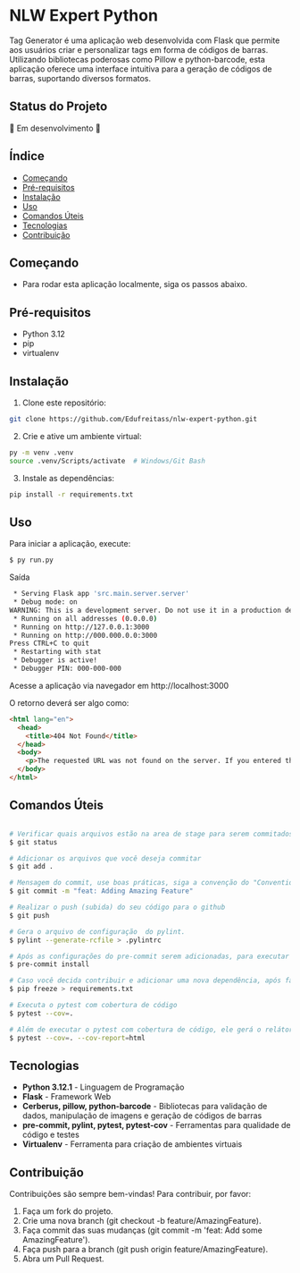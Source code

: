 # NLW Expert Python
Tag Generator é uma aplicação web desenvolvida com Flask que permite aos usuários criar e personalizar tags em forma de códigos de barras. Utilizando bibliotecas poderosas como Pillow e python-barcode, esta aplicação oferece uma interface intuitiva para a geração de códigos de barras, suportando diversos formatos.

## Status do Projeto
🚧 Em desenvolvimento 🚧

## Índice
- [Começando](#começando)
- [Pré-requisitos](#pré-requisitos)
- [Instalação](#instalação)
- [Uso](#uso)
- [Comandos Úteis](#comandos-úteis)
- [Tecnologias](#tecnologias)
- [Contribuição](#contribuição)

## Começando
- Para rodar esta aplicação localmente, siga os passos abaixo.

## Pré-requisitos
- Python 3.12
- pip
- virtualenv

## Instalação
1. Clone este repositório:
```bash
git clone https://github.com/Edufreitass/nlw-expert-python.git
```

2. Crie e ative um ambiente virtual:
```bash
py -m venv .venv
source .venv/Scripts/activate  # Windows/Git Bash
```

3. Instale as dependências:
```bash
pip install -r requirements.txt
```

## Uso
Para iniciar a aplicação, execute:
```bash
$ py run.py
```

Saída
```bash
 * Serving Flask app 'src.main.server.server'
 * Debug mode: on
WARNING: This is a development server. Do not use it in a production deployment. Use a production WSGI server instead.
 * Running on all addresses (0.0.0.0)
 * Running on http://127.0.0.1:3000
 * Running on http://000.000.0.0:3000
Press CTRL+C to quit
 * Restarting with stat
 * Debugger is active!
 * Debugger PIN: 000-000-000
```

Acesse a aplicação via navegador em http://localhost:3000

O retorno deverá ser algo como:
```html
<html lang="en">
  <head>
    <title>404 Not Found</title>
  </head>
  <body>
    <p>The requested URL was not found on the server. If you entered the URL manually please check your spelling and try again.</p>
  </body>
</html>
```

## Comandos Úteis
```bash

# Verificar quais arquivos estão na area de stage para serem commitados
$ git status

# Adicionar os arquivos que você deseja commitar
$ git add .

# Mensagem do commit, use boas práticas, siga a convenção do "Conventional Commits", link -> https://www.conventionalcommits.org/pt-br/v1.0.0-beta.4/#resumo
$ git commit -m "feat: Adding Amazing Feature"

# Realizar o push (subida) do seu código para o github
$ git push

# Gera o arquivo de configuração  do pylint.
$ pylint --generate-rcfile > .pylintrc

# Após as configurações do pre-commit serem adicionadas, para executar a instalação delas use:
$ pre-commit install

# Caso você decida contribuir e adicionar uma nova dependência, após fazer o pip install XPTO, execute o pip freeze para adicionar no requirements.txt as dependências que foram instaladas.
$ pip freeze > requirements.txt

# Executa o pytest com cobertura de código
$ pytest --cov=.

# Além de executar o pytest com cobertura de código, ele gerá o relátorio HTML da cobertura mais detalhada.
$ pytest --cov=. --cov-report=html
```

## Tecnologias
- **Python 3.12.1** - Linguagem de Programação
- **Flask** - Framework Web
- **Cerberus, pillow, python-barcode** - Bibliotecas para validação de dados, manipulação de imagens e geração de códigos de barras
- **pre-commit, pylint, pytest, pytest-cov** - Ferramentas para qualidade de código e testes
- **Virtualenv** - Ferramenta para criação de ambientes virtuais

## Contribuição
Contribuições são sempre bem-vindas! Para contribuir, por favor:

1. Faça um fork do projeto.
2. Crie uma nova branch (git checkout -b feature/AmazingFeature).
3. Faça commit das suas mudanças (git commit -m 'feat: Add some AmazingFeature').
4. Faça push para a branch (git push origin feature/AmazingFeature).
5. Abra um Pull Request.
